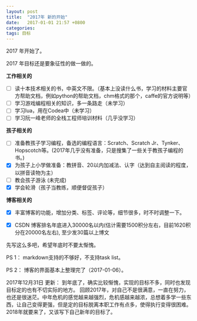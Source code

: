 ```yaml
---
layout: post
title:  "2017年 新的开始"
date:   2017-01-01 21:57 +0800
categories:
tags: 目标
---
```


2017 年开始了。

2017 年目标还是要象征性的做一做的。

**工作相关的**

- [ ] 读十本技术相关的书，中英文不限。（基本上没读什么书，学习的材料主要官方帮助文档，例如python的帮助文档，chm格式的那个，caffe的官方说明等）
- [ ] 学习游戏编程相关的知识，多一条路走（未学习）
- [ ] 学习lua，用在Codea中（未学习）
- [ ] 学习阮一峰老师的全栈工程师培训材料（几乎没学习）

<!--more-->

**孩子相关的**

- [ ] 准备教孩子学习编程，备选的编程语言：Scratch、Scratch Jr、Tynker、Hopscotch等。(2017年几乎没有准备，只是搜集了一些关于教孩子编程的书。)
- [x] 为孩子上小学做准备：教拼音、20以内加减法、认字（达到自主阅读的程度，以拼音读物为主）
- [ ] 教会孩子游泳 (未完成)
- [x] 学会轮滑（孩子当教练，顺便督促孩子）

**博客相关的**

- [x] 丰富博客的功能，增加分类、标签、评论等，细节很多，时不时调整一下。
- [x] CSDN 博客排名年底进入30000名以内(估计需要1500积分左右，目前1620积分在20000名左右), 至少发30篇以上博文



先写这么多吧，希望年底时不要太惭愧。

PS 1： markdown支持的不够好，不支持task list。

PS 2： 博客的界面基本上整理完了（2017-01-06）。

2017年12月31日 更新：
到年底了，确实比较惭愧，实现的目标不多，同时也发现目标定的也有不切实际的地方。
回顾2017年，对自己不是很满意，一直在努力，也还是很迷茫。中年危机的感觉越来越强烈，危机感越来越浓，总想着多学一些东西，让自己变得更强，但是定的目标脱离本职工作有点多，使得执行变得很困难。
2018年就要来了，又该写下自己新年的目标了。
